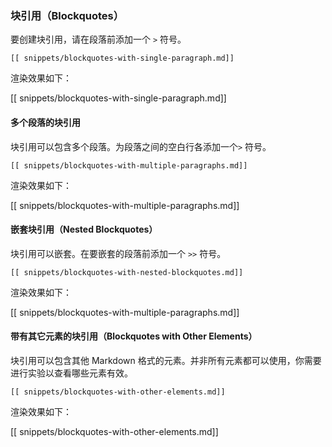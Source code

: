 ### 块引用（Blockquotes）

要创建块引用，请在段落前添加一个 `>` 符号。

```
[[ snippets/blockquotes-with-single-paragraph.md]]
```

渲染效果如下：

[[ snippets/blockquotes-with-single-paragraph.md]]

#### 多个段落的块引用

块引用可以包含多个段落。为段落之间的空白行各添加一个`>` 符号。

```
[[ snippets/blockquotes-with-multiple-paragraphs.md]]
```

渲染效果如下：

[[ snippets/blockquotes-with-multiple-paragraphs.md]]

#### 嵌套块引用（Nested Blockquotes）

块引用可以嵌套。在要嵌套的段落前添加一个 `>>` 符号。

```
[[ snippets/blockquotes-with-nested-blockquotes.md]]
```
渲染效果如下：

[[ snippets/blockquotes-with-multiple-paragraphs.md]]

#### 带有其它元素的块引用（Blockquotes with Other Elements）

块引用可以包含其他 Markdown 格式的元素。并非所有元素都可以使用，你需要进行实验以查看哪些元素有效。

```
[[ snippets/blockquotes-with-other-elements.md]]
```

渲染效果如下：

[[ snippets/blockquotes-with-other-elements.md]]